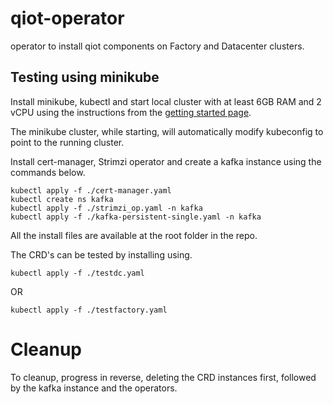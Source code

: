 # qiot-operator

operator to install qiot components on Factory and Datacenter clusters.

## Testing using minikube

Install minikube, kubectl and start local cluster with at least 6GB RAM and 2 vCPU using the instructions from the [getting started page](https://minikube.sigs.k8s.io/docs/start/).

The minikube cluster, while starting, will automatically modify kubeconfig to point to the running cluster.

Install cert-manager, Strimzi operator and create a kafka instance using the commands below.

```
kubectl apply -f ./cert-manager.yaml
kubectl create ns kafka
kubectl apply -f ./strimzi_op.yaml -n kafka
kubectl apply -f ./kafka-persistent-single.yaml -n kafka
```

All the install files are available at the root folder in the repo.

The CRD's can be tested by installing using.

```
kubectl apply -f ./testdc.yaml
```

OR

```
kubectl apply -f ./testfactory.yaml
```

# Cleanup

To cleanup, progress in reverse, deleting the CRD instances first, followed by the kafka instance and the operators.